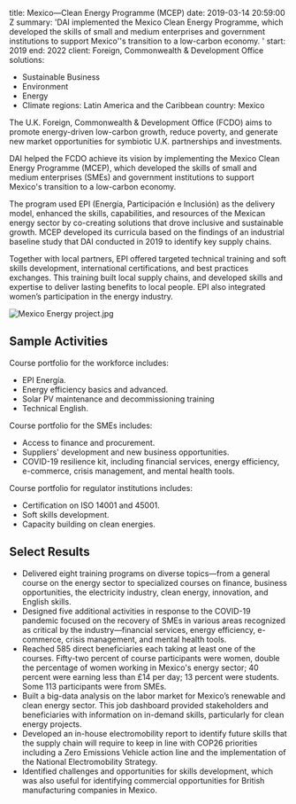 
title: Mexico—Clean Energy Programme (MCEP)
date: 2019-03-14 20:59:00 Z
summary: 'DAI implemented the Mexico Clean Energy Programme, which developed the skills
  of small and medium enterprises and government institutions to support Mexico''s
  transition to a low-carbon economy. '
start: 2019
end: 2022
client: Foreign, Commonwealth & Development Office
solutions:
- Sustainable Business
- Environment
- Energy
- Climate
regions: Latin America and the Caribbean
country: Mexico


The U.K. Foreign, Commonwealth & Development Office (FCDO) aims to promote energy-driven low-carbon growth, reduce poverty, and generate new market opportunities for symbiotic U.K. partnerships and investments.

DAI helped the FCDO achieve its vision by implementing the Mexico Clean Energy Programme (MCEP), which developed the skills of small and medium enterprises (SMEs) and government institutions to support Mexico's transition to a low-carbon economy.

The program used EPI (Energía, Participación e Inclusión) as the delivery model, enhanced the skills, capabilities, and resources of the Mexican energy sector by co-creating solutions that drove inclusive and sustainable growth. MCEP developed its curricula based on the findings of an industrial baseline study that DAI conducted in 2019 to identify key supply chains.

Together with local partners, EPI offered targeted technical training and soft skills development, international certifications, and best practices exchanges. This training built local supply chains, and developed skills and expertise to deliver lasting benefits to local people. EPI also integrated women’s participation in the energy industry.

![Mexico Energy project.jpg](/uploads/Mexico%20Energy%20project.jpg)

## Sample Activities

Course portfolio for the workforce includes:
* EPI Energía.
* Energy efficiency basics and advanced.
* Solar PV maintenance and decommissioning training
* Technical English.

Course portfolio for the SMEs includes:
* Access to finance and procurement.
* Suppliers' development and new business opportunities.
* COVID-19 resilience kit, including financial services, energy efficiency, e-commerce, crisis management, and mental health tools.

Course portfolio for regulator institutions includes:
* Certification on ISO 14001 and 45001.
* Soft skills development.
* Capacity building on clean energies.

## Select Results

* Delivered eight training programs on diverse topics—from a general course on the energy sector to specialized courses on finance, business opportunities, the electricity industry, clean energy, innovation, and English skills.
* Designed five additional activities in response to the COVID-19 pandemic focused on the recovery of SMEs in various areas recognized as critical by the industry—financial services, energy efficiency, e-commerce, crisis management, and mental health tools.
* Reached 585 direct beneficiaries each taking at least one of the courses. Fifty-two percent of course participants were women, double the percentage of women working in Mexico's energy sector; 40 percent were earning less than £14 per day; 13 percent were students. Some 113 participants were from SMEs.
* Built a big-data analysis on the labor market for Mexico’s renewable and clean energy sector. This job dashboard provided stakeholders and beneficiaries with information on in-demand skills, particularly for clean energy projects.
* Developed an in-house electromobility report to identify future skills that the supply chain will require to keep in line with COP26 priorities including a Zero Emissions Vehicle action line and the implementation of the National Electromobility Strategy.
* Identified challenges and opportunities for skills development, which was also useful for identifying commercial opportunities for British manufacturing companies in Mexico.
